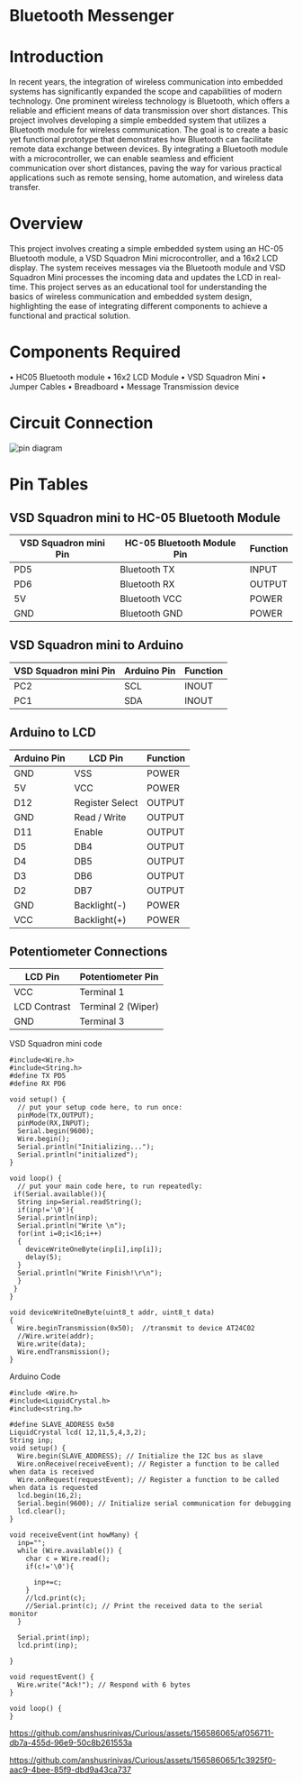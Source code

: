 # Bluetooth Messenger
# Introduction
In recent years, the integration of wireless communication into embedded systems has significantly expanded the scope and capabilities of modern technology. One prominent wireless technology is Bluetooth, which offers a reliable and efficient means of data transmission over short distances.
This project involves developing a simple embedded system that utilizes a Bluetooth module for wireless communication. The goal is to create a basic yet functional prototype that demonstrates how Bluetooth can facilitate remote data exchange between devices. By integrating a Bluetooth module with a microcontroller, we can enable seamless and efficient communication over short distances, paving the way for various practical applications such as remote sensing, home automation, and wireless data transfer.

# Overview
This project involves creating a simple embedded system using an HC-05 Bluetooth module, a VSD Squadron Mini microcontroller, and a 16x2 LCD display. The system receives messages via the Bluetooth module and VSD Squadron Mini processes the incoming data and updates the LCD in real-time. This project serves as an educational tool for understanding the basics of wireless communication and embedded system design, highlighting the ease of integrating different components to achieve a functional and practical solution.

# Components Required
•	HC05 Bluetooth module
•	16x2 LCD Module
•	VSD Squadron Mini
•	Jumper Cables
•	Breadboard
•	Message Transmission device



# Circuit Connection
 ![pin diagram](https://github.com/anshusrinivas/Curious/assets/156586065/b6dab56a-855f-42ad-ab48-a7e9fbf816bb)



# Pin Tables

## VSD Squadron mini to HC-05 Bluetooth Module

| VSD Squadron mini Pin | HC-05 Bluetooth Module Pin | Function  |
|-----------------------|----------------------------|-----------|
| PD5                   | Bluetooth TX               | INPUT     |
| PD6                   | Bluetooth RX               | OUTPUT    |
| 5V                    | Bluetooth VCC              | POWER     |
| GND                   | Bluetooth GND              | POWER     |

## VSD Squadron mini to Arduino

| VSD Squadron mini Pin | Arduino Pin | Function |
|-----------------------|-------------|----------|
| PC2                   | SCL         | INOUT    |
| PC1                   | SDA         | INOUT    |

## Arduino to LCD

| Arduino Pin | LCD Pin         | Function |
|-------------|-----------------|----------|
| GND         | VSS             | POWER    |
| 5V          | VCC             | POWER    |
| D12         | Register Select | OUTPUT   |
| GND         | Read / Write    | OUTPUT   |
| D11         | Enable          | OUTPUT   |
| D5          | DB4             | OUTPUT   |
| D4          | DB5             | OUTPUT   |
| D3          | DB6             | OUTPUT   |
| D2          | DB7             | OUTPUT   |
| GND         | Backlight(-)    | POWER    |
| VCC         | Backlight(+)    | POWER    |

## Potentiometer Connections

| LCD Pin       | Potentiometer Pin   |
|---------------|---------------------|
| VCC           | Terminal 1          |
| LCD Contrast  | Terminal 2 (Wiper)  |
| GND           | Terminal 3          |



VSD Squadron mini code
```
#include<Wire.h>
#include<String.h>
#define TX PD5
#define RX PD6

void setup() {
  // put your setup code here, to run once:
  pinMode(TX,OUTPUT);
  pinMode(RX,INPUT);
  Serial.begin(9600);
  Wire.begin();
  Serial.println("Initializing...");
  Serial.println("initialized");
}

void loop() {
  // put your main code here, to run repeatedly:
 if(Serial.available()){
  String inp=Serial.readString();
  if(inp!='\0'){
  Serial.println(inp);
  Serial.println("Write \n");
  for(int i=0;i<16;i++)
  {
    deviceWriteOneByte(inp[i],inp[i]);
    delay(5);  
  }
  Serial.println("Write Finish!\r\n");
  }
 }
}

void deviceWriteOneByte(uint8_t addr, uint8_t data)
{
  Wire.beginTransmission(0x50);  //transmit to device AT24C02
  //Wire.write(addr);
  Wire.write(data);
  Wire.endTransmission();
}
```

Arduino Code
```
#include <Wire.h>
#include<LiquidCrystal.h>
#include<string.h>

#define SLAVE_ADDRESS 0x50
LiquidCrystal lcd( 12,11,5,4,3,2);
String inp;
void setup() {
  Wire.begin(SLAVE_ADDRESS); // Initialize the I2C bus as slave
  Wire.onReceive(receiveEvent); // Register a function to be called when data is received
  Wire.onRequest(requestEvent); // Register a function to be called when data is requested
  lcd.begin(16,2);
  Serial.begin(9600); // Initialize serial communication for debugging
  lcd.clear();
}

void receiveEvent(int howMany) {
  inp="";
  while (Wire.available()) {
    char c = Wire.read();
    if(c!='\0'){
      
      inp+=c;
    }
    //lcd.print(c);    
    //Serial.print(c); // Print the received data to the serial monitor
  }
  
  Serial.print(inp);
  lcd.print(inp);
  
}

void requestEvent() {
  Wire.write("Ack!"); // Respond with 6 bytes
}

void loop() {
} 
```

https://github.com/anshusrinivas/Curious/assets/156586065/af056711-db7a-455d-96e9-50c8b261553a




https://github.com/anshusrinivas/Curious/assets/156586065/1c3925f0-aac9-4bee-85f9-dbd9a43ca737

